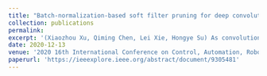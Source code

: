 ```yaml
---
title: "Batch-normalization-based soft filter pruning for deep convolutional neural networks"
collection: publications
permalink: 
excerpt: '(Xiaozhou Xu, Qiming Chen, Lei Xie, Hongye Su) As convolutional neural network contains many redundant parameters, a lot of methods have been developed to compress the network for accelerating inference. Among these, network pruning, which is a kind of widely used approaches, can effectively decrease the memory capacity and reduce the computation cost. Herein, we propose a competitive pruning approach based on Soft Filter Pruning (SFP) by taking account of the scaling factors y of Batch Normalization (BN) layers as the criterion of filter selection strategy. During the soft pruning procedure, in each epoch only y values of BN layers less than threshold are set to zero instead of setting the weights of selected filters in convolutional layers to zero. Compared to the existing approaches, the proposed method can obtain a highly increased accuracy on image recognition. Notably, on CIFAR-10, the proposed method reduces the same 40.8% FLOPs as SFP on ResNet-110 with even 0.87% top-1 accuracy improvement.'
date: 2020-12-13
venue: '2020 16th International Conference on Control, Automation, Robotics and Vision'
paperurl: 'https://ieeexplore.ieee.org/abstract/document/9305481'
---
```

